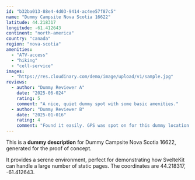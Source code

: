 ```yaml
---
id: "b32ba013-88e4-4d03-9414-ac4ee57f87c5"
name: "Dummy Campsite Nova Scotia 16622"
latitude: 44.218317
longitude: -61.412643
continent: "north-america"
country: "canada"
region: "nova-scotia"
amenities:
  - "ATV-access"
  - "hiking"
  - "cell-service"
images:
  - "https://res.cloudinary.com/demo/image/upload/v1/sample.jpg"
reviews:
  - author: "Dummy Reviewer A"
    date: "2025-06-024"
    rating: 5
    comment: "A nice, quiet dummy spot with some basic amenities."
  - author: "Dummy Reviewer B"
    date: "2025-01-016"
    rating: 4
    comment: "Found it easily. GPS was spot on for this dummy location."
---
```


This is a **dummy description** for Dummy Campsite Nova Scotia 16622, generated for the proof of concept.

It provides a serene environment, perfect for demonstrating how SvelteKit can handle a large number of static pages. The coordinates are 44.218317, -61.412643.
